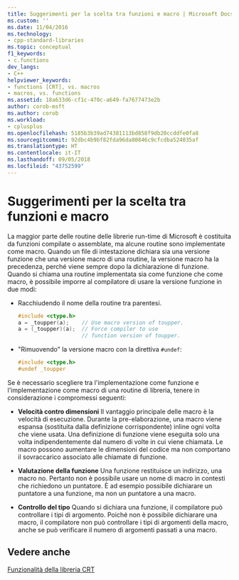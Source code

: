 ```yaml
---
title: Suggerimenti per la scelta tra funzioni e macro | Microsoft Docs
ms.custom: ''
ms.date: 11/04/2016
ms.technology:
- cpp-standard-libraries
ms.topic: conceptual
f1_keywords:
- c.functions
dev_langs:
- C++
helpviewer_keywords:
- functions [CRT], vs. macros
- macros, vs. functions
ms.assetid: 18a633d6-cf1c-470c-a649-fa7677473e2b
author: corob-msft
ms.author: corob
ms.workload:
- cplusplus
ms.openlocfilehash: 5185b3b39ad74381113bd858f9db20ccddfe0fa8
ms.sourcegitcommit: 92dbc4b9bf82fda96da80846c9cfcdba524035af
ms.translationtype: HT
ms.contentlocale: it-IT
ms.lasthandoff: 09/05/2018
ms.locfileid: "43752599"
---
```

# <a name="recommendations-for-choosing-between-functions-and-macros"></a>Suggerimenti per la scelta tra funzioni e macro
La maggior parte delle routine delle librerie run-time di Microsoft è costituita da funzioni compilate o assemblate, ma alcune routine sono implementate come macro. Quando un file di intestazione dichiara sia una versione funzione che una versione macro di una routine, la versione macro ha la precedenza, perché viene sempre dopo la dichiarazione di funzione. Quando si chiama una routine implementata sia come funzione che come macro, è possibile imporre al compilatore di usare la versione funzione in due modi:  
  
-   Racchiudendo il nome della routine tra parentesi.  
  
    ```C
    #include <ctype.h>  
    a = _toupper(a);    // Use macro version of toupper.  
    a = (_toupper)(a);  // Force compiler to use   
                        // function version of toupper.  
    ```  
  
-   "Rimuovendo" la versione macro con la direttiva `#undef`:  
  
    ```C
    #include <ctype.h>  
    #undef _toupper  
    ```  
  
Se è necessario scegliere tra l'implementazione come funzione e l'implementazione come macro di una routine di libreria, tenere in considerazione i compromessi seguenti:  
  
-   **Velocità contro dimensioni** Il vantaggio principale delle macro è la velocità di esecuzione. Durante la pre-elaborazione, una macro viene espansa (sostituita dalla definizione corrispondente) inline ogni volta che viene usata. Una definizione di funzione viene eseguita solo una volta indipendentemente dal numero di volte in cui viene chiamata. Le macro possono aumentare le dimensioni del codice ma non comportano il sovraccarico associato alle chiamate di funzione.  
  
-   **Valutazione della funzione** Una funzione restituisce un indirizzo, una macro no. Pertanto non è possibile usare un nome di macro in contesti che richiedono un puntatore. È ad esempio possibile dichiarare un puntatore a una funzione, ma non un puntatore a una macro.  
  
-   **Controllo del tipo** Quando si dichiara una funzione, il compilatore può controllare i tipi di argomento. Poiché non è possibile dichiarare una macro, il compilatore non può controllare i tipi di argomenti della macro, anche se può verificare il numero di argomenti passati a una macro.  
  
## <a name="see-also"></a>Vedere anche  
[Funzionalità della libreria CRT](../c-runtime-library/crt-library-features.md)